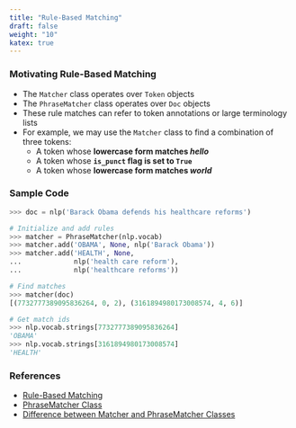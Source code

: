 ```yaml
---
title: "Rule-Based Matching"
draft: false
weight: "10"
katex: true
---
```


### Motivating Rule-Based Matching
- The `Matcher` class operates over `Token` objects
- The `PhraseMatcher` class operates over `Doc` objects
- These rule matches can refer to token annotations or large terminology lists
- For example, we may use the `Matcher` class to find a combination of three tokens:
	- A token whose **lowercase form matches *hello***
	- A token whose **`is_punct` flag is set to `True`**
	- A token whose **lowercase form matches *world***

### Sample Code
```python
>>> doc = nlp('Barack Obama defends his healthcare reforms')

# Initialize and add rules
>>> matcher = PhraseMatcher(nlp.vocab)
>>> matcher.add('OBAMA', None, nlp('Barack Obama'))
>>> matcher.add('HEALTH', None,
...             nlp('health care reform'),
...             nlp('healthcare reforms'))

# Find matches
>>> matcher(doc)
[(7732777389095836264, 0, 2), (3161894980173008574, 4, 6)]

# Get match ids
>>> nlp.vocab.strings[7732777389095836264]
'OBAMA'
>>> nlp.vocab.strings[3161894980173008574]
'HEALTH'
```

### References
- [Rule-Based Matching](https://spacy.io/usage/rule-based-matching)
- [PhraseMatcher Class](https://spacy.io/api/phrasematcher)
- [Difference between Matcher and PhraseMatcher Classes](https://stackoverflow.com/questions/55852115/token-extension-versus-matcher-versus-phrase-matcher-vs-entity-ruler-in-spacy)
